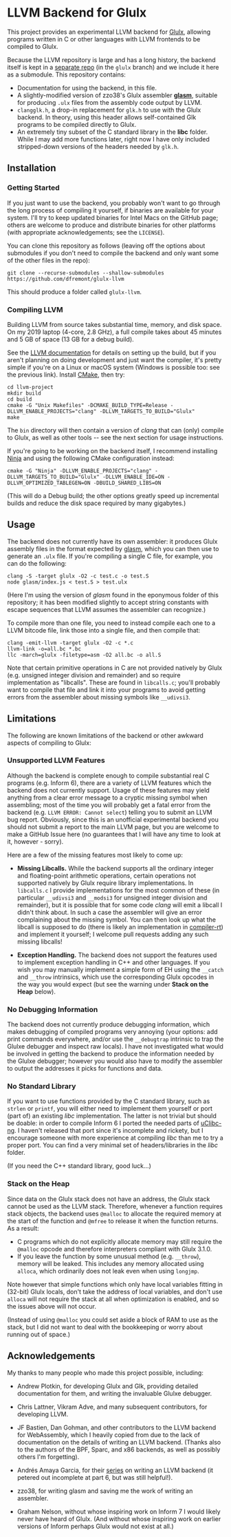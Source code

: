 # LLVM Backend for Glulx

This project provides an experimental LLVM backend for [Glulx](https://www.eblong.com/zarf/glulx/), allowing programs written in C or other languages with LLVM frontends to be compiled to Glulx.

Because the LLVM repository is large and has a long history, the backend itself is kept in a [separate repo](https://github.com/dfremont/llvm-project) (in the `glulx` branch) and we include it here as a submodule.
This repository contains:

* Documentation for using the backend, in this file.
* A slightly-modified version of zzo38's Glulx assembler [**glasm**](https://www.npmjs.com/package/glasm), suitable for producing `.ulx` files from the assembly code output by LLVM.
* `clangglk.h`, a drop-in replacement for `glk.h` to use with the Glulx backend. In theory, using this header allows self-contained Glk programs to be compiled directly to Glulx.
* An extremely tiny subset of the C standard library in the **libc** folder. While I may add more functions later, right now I have only included stripped-down versions of the headers needed by `glk.h`.

## Installation

### Getting Started

If you just want to use the backend, you probably won't want to go through the long process of compiling it yourself, if binaries are available for your system.
I'll try to keep updated binaries for Intel Macs on the GitHub page; others are welcome to produce and distribute binaries for other platforms (with appropriate acknowledgements; see the `LICENSE`).

You can clone this repository as follows (leaving off the options about submodules if you don't need to compile the backend and only want some of the other files in the repo):

```
git clone --recurse-submodules --shallow-submodules https://github.com/dfremont/glulx-llvm
```

This should produce a folder called `glulx-llvm`.

### Compiling LLVM

Building LLVM from source takes substantial time, memory, and disk space.
On my 2019 laptop (4-core, 2.8 GHz), a full compile takes about 45 minutes and 5 GB of space (13 GB for a debug build).

See the [LLVM documentation](https://clang.llvm.org/get_started.html) for details on setting up the build, but if you aren't planning on doing development and just want the compiler, it's pretty simple if you're on a Linux or macOS system (Windows is possible too: see the previous link).
Install [CMake](https://cmake.org/download/), then try:

```
cd llvm-project
mkdir build
cd build
cmake -G "Unix Makefiles" -DCMAKE_BUILD_TYPE=Release -DLLVM_ENABLE_PROJECTS="clang" -DLLVM_TARGETS_TO_BUILD="Glulx"
make
```

The `bin` directory will then contain a version of _clang_ that can (only) compile to Glulx, as well as other tools -- see the next section for usage instructions.

If you're going to be working on the backend itself, I recommend installing [Ninja](https://ninja-build.org/) and using the following CMake configuration instead:

```
cmake -G "Ninja" -DLLVM_ENABLE_PROJECTS="clang" -DLLVM_TARGETS_TO_BUILD="Glulx" -DLLVM_ENABLE_IDE=ON -DLLVM_OPTIMIZED_TABLEGEN=ON -DBUILD_SHARED_LIBS=ON
```

(This will do a Debug build; the other options greatly speed up incremental builds and reduce the disk space required by many gigabytes.)

## Usage

The backend does not currently have its own assembler: it produces Glulx assembly files in the format expected by [glasm](https://www.npmjs.com/package/glasm), which you can then use to generate an `.ulx` file.
If you're compiling a single C file, for example, you can do the following:

```
clang -S -target glulx -O2 -c test.c -o test.S
node glasm/index.js < test.S > test.ulx
```

(Here I'm using the version of _glasm_ found in the eponymous folder of this repository; it has been modified slightly to accept string constants with escape sequences that LLVM assumes the assembler can recognize.)

To compile more than one file, you need to instead compile each one to a LLVM bitcode file, link those into a single file, and then compile that:

```
clang -emit-llvm -target glulx -O2 -c *.c
llvm-link -o=all.bc *.bc
llc -march=glulx -filetype=asm -O2 all.bc -o all.S
```

Note that certain primitive operations in C are not provided natively by Glulx (e.g. unsigned integer division and remainder) and so require implementation as "libcalls".
These are found in `libcalls.c`; you'll probably want to compile that file and link it into your programs to avoid getting errors from the assembler about missing symbols like `__udivsi3`.

## Limitations

The following are known limitations of the backend or other awkward aspects of compiling to Glulx:

### Unsupported LLVM Features

Although the backend is complete enough to compile substantial real C programs (e.g. Inform 6), there are a variety of LLVM features which the backend does not currently support.
Usage of these features may yield anything from a clear error message to a cryptic missing symbol when assembling; most of the time you will probably get a fatal error from the backend (e.g. `LLVM ERROR: Cannot select`) telling you to submit an LLVM bug report.
Obviously, since this is an unofficial experimental backend you should not submit a report to the main LLVM page, but you are welcome to make a GitHub Issue here (no guarantees that I will have any time to look at it, however - sorry).

Here are a few of the missing features most likely to come up:

* **Missing Libcalls.** While the backend supports all the ordinary integer and floating-point arithmetic operations, certain operations not supported natively by Glulx require library implementations.
In `libcalls.c` I provide implementations for the most common of these (in particular `__udivsi3` and `__modsi3` for unsigned integer division and remainder), but it is possible that for some code _clang_ will emit a libcall I didn't think about.
In such a case the assembler will give an error complaining about the missing symbol.
You can then look up what the libcall is supposed to do (there is likely an implementation in [compiler-rt](https://compiler-rt.llvm.org/)) and implement it yourself; I welcome pull requests adding any such missing libcalls!

* **Exception Handling.** The backend does not support the features used to implement exception handling in C++ and other languages.
If you wish you may manually implement a simple form of EH using the `__catch` and `__throw` intrinsics, which use the corresponding Glulx opcodes in the way you would expect (but see the warning under **Stack on the Heap** below).

### No Debugging Information

The backend does not currently produce debugging information, which makes debugging of compiled programs very annoying (your options: add print commands everywhere, and/or use the `__debugtrap` intrinsic to trap the Glulxe debugger and inspect raw locals).
I have not investigated what would be involved in getting the backend to produce the information needed by the Glulxe debugger; however you would also have to modify the assembler to output the addresses it picks for functions and data.

### No Standard Library

If you want to use functions provided by the C standard library, such as `strlen` or `printf`, you will either need to implement them yourself or port (part of) an existing _libc_ implementation.
The latter is not trivial but should be doable: in order to compile Inform 6 I ported the needed parts of [uClibc-ng](https://uclibc-ng.org/).
I haven't released that port since it's incomplete and rickety, but I encourage someone with more experience at compiling _libc_ than me to try a proper port.
You can find a very minimal set of headers/libraries in the _libc_ folder.

(If you need the C++ standard library, good luck...)

### Stack on the Heap

Since data on the Glulx stack does not have an address, the Glulx stack cannot be used as the LLVM stack.
Therefore, whenever a function requires stack objects, the backend uses `@malloc` to allocate the required memory at the start of the function and `@mfree` to release it when the function returns.
As a result:

* C programs which do not explicitly allocate memory may still require the `@malloc` opcode and therefore interpreters compliant with Glulx 3.1.0.
* If you leave the function by some unusual method (e.g. `__throw`), memory will be leaked. This includes any memory allocated using `alloca`, which ordinarily does not leak even when using `longjmp`.

Note however that simple functions which only have local variables fitting in (32-bit) Glulx locals, don't take the address of local variables, and don't use `alloca` will not require the stack at all when optimization is enabled, and so the issues above will not occur.

(Instead of using `@malloc` you could set aside a block of RAM to use as the stack, but I did not want to deal with the bookkeeping or worry about running out of space.)

## Acknowledgements

My thanks to many people who made this project possible, including:

* Andrew Plotkin, for developing Glulx and Glk, providing detailed documentation for them, and writing the invaluable Glulxe debugger.

* Chris Lattner, Vikram Adve, and many subsequent contributors, for developing LLVM.

* JF Bastien, Dan Gohman, and other contributors to the LLVM backend for WebAssembly, which I heavily copied from due to the lack of documentation on the details of writing an LLVM backend. (Thanks also to the authors of the BPF, Sparc, and x86 backends, as well as possibly others I'm forgetting).

* Andrés Amaya Garcia, for their [series](https://sourcecodeartisan.com/2020/09/13/llvm-backend-0.html) on writing an LLVM backend (it petered out incomplete at part 6, but was still helpful!).

* zzo38, for writing glasm and saving me the work of writing an assembler.

* Graham Nelson, without whose inspiring work on Inform 7 I would likely never have heard of Glulx. (And without whose inspiring work on earlier versions of Inform perhaps Glulx would not exist at all.)